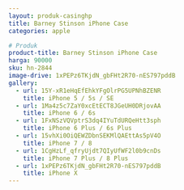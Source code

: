 ```yaml
---
layout: produk-casinghp
title: Barney Stinson iPhone Case
categories: apple

# Produk
product-title: Barney Stinson iPhone Case
harga: 90000
sku: hn-2844
image-drive: 1xPEPz6TKjdN_gbFHt2R70-nES797pddB
gallery:
  - url: 15Y-xR1eHqEfEhkYFgOlrPG5UPNhBZENR
    title: iPhone 5 / 5s / SE
  - url: 1Ma4z5c7ZaY0xcEtECT8JGeUH0DRjovAA
    title: iPhone 6 / 6s
  - url: 1FxNSzVQVptrS3dq4IYuTdURQeHtt3sph
    title: iPhone 6 Plus / 6s Plus
  - url: 15vhXi0OiQEWZDbnSEKMlQAEttAs5pV4O
    title: iPhone 7 / 8
  - url: 1CgHzLf_qfryUjdt7QIyUfWF2l0b9cnDs
    title: iPhone 7 Plus / 8 Plus
  - url: 1xPEPz6TKjdN_gbFHt2R70-nES797pddB
    title: iPhone X
---
```

